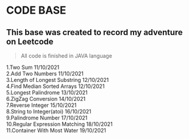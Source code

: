 # CODE BASE

## This base was created to record my adventure on Leetcode

> All code is finished in JAVA language

1.Two Sum  11/10/2021  
2.Add Two Numbers 11/10/2021  
3.Length of Longest Substring 12/10/2021  
4.Find Median Sorted Arrays 12/10/2021  
5.Longest Palindrome 13/10/2021  
6.ZigZag Conversion 14/10/2021  
7.Reverse Integer 15/10/2021  
8.String to Integer(atoi) 16/10/2021  
9.Palindrome Number  17/10/2021  
10.Regular Expression Matching 18/10/2021  
11.Container With Most Water 19/10/2021  
